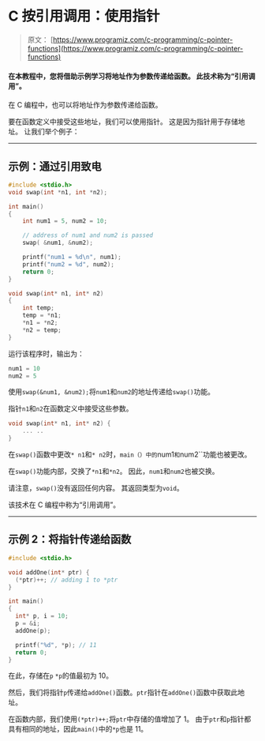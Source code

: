 # C 按引用调用：使用指针

> 原文： [https://www.programiz.com/c-programming/c-pointer-functions](https://www.programiz.com/c-programming/c-pointer-functions)

#### 在本教程中，您将借助示例学习将地址作为参数传递给函数。 此技术称为“引用调用”。

在 C 编程中，也可以将地址作为参数传递给函数。

要在函数定义中接受这些地址，我们可以使用指针。 这是因为指针用于存储地址。 让我们举个例子：

* * *

## 示例：通过引用致电

```c
#include <stdio.h>
void swap(int *n1, int *n2);

int main()
{
    int num1 = 5, num2 = 10;

    // address of num1 and num2 is passed
    swap( &num1, &num2);

    printf("num1 = %d\n", num1);
    printf("num2 = %d", num2);
    return 0;
}

void swap(int* n1, int* n2)
{
    int temp;
    temp = *n1;
    *n1 = *n2;
    *n2 = temp;
}
```

运行该程序时，输出为：

```c
num1 = 10
num2 = 5
```

使用`swap(&num1, &num2);`将`num1`和`num2`的地址传递给`swap()`功能。

指针`n1`和`n2`在函数定义中接受这些参数。

```c
void swap(int* n1, int* n2) {
    ... ..
}

```

在`swap()`函数中更改`* n1`和`* n2`时，`main（）中的`num1`和`num2``功能也被更改。

在`swap()`功能内部，交换了`*n1`和`*n2`。 因此，`num1`和`num2`也被交换。

请注意，`swap()`没有返回任何内容。 其返回类型为`void`。

该技术在 C 编程中称为“引用调用”。

* * *

## 示例 2：将指针传递给函数

```c
#include <stdio.h>

void addOne(int* ptr) {
  (*ptr)++; // adding 1 to *ptr
}

int main()
{
  int* p, i = 10;
  p = &i;
  addOne(p);

  printf("%d", *p); // 11
  return 0;
}
```

在此，存储在`p` `*p`的值最初为 10。

然后，我们将指针`p`传递给`addOne()`函数。`ptr`指针在`addOne()`函数中获取此地址。

在函数内部，我们使用`(*ptr)++;`将`ptr`中存储的值增加了 1。 由于`ptr`和`p`指针都具有相同的地址，因此`main()`中的`*p`也是 11。